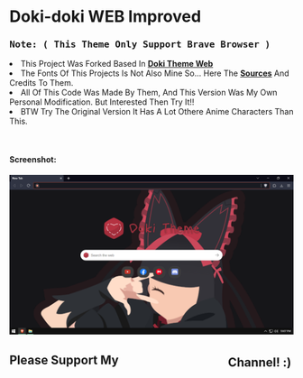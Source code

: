 # Doki-doki WEB Improved 

<div>
<h3 style="font-family: monospace"> Note: <pp>( This Theme Only Support <b>Brave Browser</b> )</pp></h3>
<p>
  <li> This Project Was Forked Based In <a href="https://github.com/doki-theme/doki-theme-web" ><b style="text-decoration: none">Doki Theme Web</b></a></li>
  <li>The Fonts Of This Projects Is Not Also Mine So... Here The <a href="https://www.dafont.com/kindergarten-4.font"><b style="text-decoration: none">Sources</b></a> And Credits To Them.
<li> All Of This Code Was Made By Them, And This Version Was My Own Personal Modification. But Interested Then Try It!!</li><li>BTW Try The Original Version It Has A Lot Othere Anime Characters Than This.</li></p>
</div>
<br>
<h4>Screenshot:</h4>
<img src="Brave.png"></img>
<br>
<div>
<h2>Please Support My <a style="float: right; padding: 4px; text-decoration: none" href="https://www.youtube.com/channel/UCnMHIY-XZFMR1IRUiA0QQ9g"> Channel! :)</a></h2>
</div>
